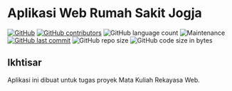 # Aplikasi Web Rumah Sakit Jogja
[![GitHub](https://img.shields.io/github/license/TRXDevArtK/RWEB_PROJECT?color=%2334eb56&style=flat-square)](https://github.com/TRXDevArtK/RWEB_PROJECT/blob/master/license.txt)
[![GitHub contributors](https://img.shields.io/github/contributors/TRXDevArtK/RWEB_PROJECT?color=%2334eb56&style=flat-square)](https://github.com/TRXDevArtK/RWEB_PROJECT/graphs/contributors)
![GitHub language count](https://img.shields.io/github/languages/count/TRXDevArtK/RWEB_PROJECT?color=%2334eb56&style=flat-square)
![Maintenance](https://img.shields.io/maintenance/yes/2020?color=%2334eb56&style=flat-square)
[![GitHub last commit](https://img.shields.io/github/last-commit/TRXDevArtK/RWEB_PROJECT?color=%2334eb56&style=flat-square)](https://github.com/TRXDevArtK/RWEB_PROJECT/commits/master)
![GitHub repo size](https://img.shields.io/github/repo-size/TRXDevArtK/RWEB_PROJECT?color=%2334eb56&style=flat-square)
![GitHub code size in bytes](https://img.shields.io/github/languages/code-size/TRXDevArtK/RWEB_PROJECT?color=%2334eb56&style=flat-square)

## Ikhtisar
Aplikasi ini dibuat untuk tugas proyek Mata Kuliah Rekayasa Web.
